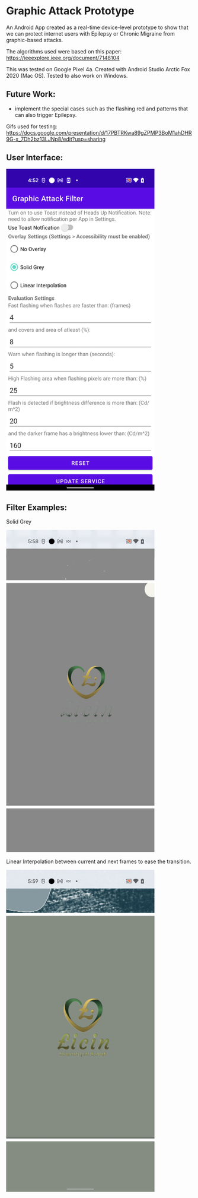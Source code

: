 # Graphic Attack Prototype

An Android App created as a real-time device-level prototype to show that we can protect internet users with Epilepsy or Chronic Migraine from graphic-based attacks.

The algorithms used were based on this paper: 
https://ieeexplore.ieee.org/document/7148104

This was tested on Google Pixel 4a.
Created with Android Studio Arctic Fox 2020 (Mac OS). Tested to also work on Windows. 

## Future Work:
- implement the special cases such as the flashing red and patterns that can also trigger Epilepsy. 

Gifs used for testing:
https://docs.google.com/presentation/d/17PBTRKwa89gZPMP3BoM1ahDHR9G-x_7Dh2bz13LJNp8/edit?usp=sharing

## User Interface: 

<img src="https://github.com/angellam278/graphicAttack/blob/master/ui.png" width="400">


## Filter Examples:

Solid Grey

<img src="https://github.com/angellam278/graphicAttack/blob/master/grey_filter_example.png" width="400">

Linear Interpolation between current and next frames to ease the transition.

<img src="https://github.com/angellam278/graphicAttack/blob/master/lerp_filter_example.png" width="400">
